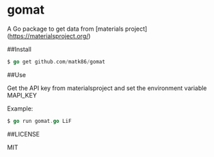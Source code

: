 # gomat

A Go package to get data from [materials project] (https://materialsproject.org/)


##Install

```go
$ go get github.com/matk86/gomat
```


##Use

Get the API key from materialsproject and set the environment variable
MAPI_KEY

Example:
```go
$ go run gomat.go LiF
```


##LICENSE

MIT
